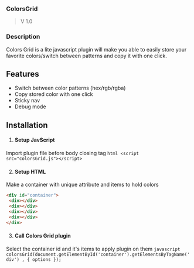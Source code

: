 
### ColorsGrid
  > V 1.0
  
### Description
Colors Grid is a lite javascript plugin will make you able to easily store your favorite colors/switch between patterns and copy it with one click.

## Features
 * Switch between color patterns (hex/rgb/rgba)
 * Copy stored color with one click
 * Sticky nav
 * Debug mode
 
## Installation
 1. #### Setup JavScript
 Import plugin file before body closing tag
    ```html
    <script src="colorsGrid.js"></script>
    ```
    
 2. #### Setup HTML
 Make a container with unique attribute and items to hold colors
 ```html
 <div id="container">
  <div></div>
  <div></div>
  <div></div>
  <div></div>
 </div>
 ```
 
 3. #### Call Colors Grid plugin
 Select the container id and it's items to apply plugin on them
    ```javascript
    colorsGrid(document.getElementById('container').getElementsByTagName('div') , { options });
    ```

